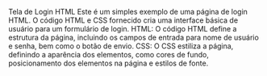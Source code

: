 Tela de Login HTML
Este é um simples exemplo de uma página de login HTML. O código HTML e CSS fornecido cria uma interface básica de usuário para um formulário de login.
HTML: O código HTML define a estrutura da página, incluindo os campos de entrada para nome de usuário e senha, bem como o botão de envio.
CSS: O CSS estiliza a página, definindo a aparência dos elementos, como cores de fundo, posicionamento dos elementos na página e estilos de fonte.
